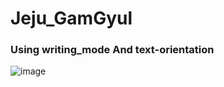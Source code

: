 # Jeju_GamGyul
### Using writing_mode And text-orientation 
![image](https://user-images.githubusercontent.com/83356118/125448414-4ba94aa3-1075-44fe-8ecf-443663d07b5a.png)
